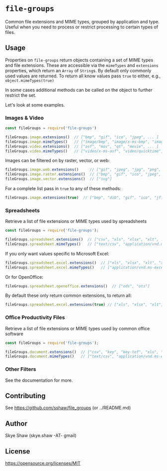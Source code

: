 # `file-groups`

Common file extensions and MIME types, grouped by application and type.
Useful when you need to process or restrict processing to certain types of files.

## Usage

Properties on `file-groups` return objects containing a set of MIME
types and file extensions.  These are accessible via the `mimeTypes` and `extensions`
properties, which return an `Array` of `String`s.  By default only commonly used values are returned.
To return all know values pass `true` to either, e.g., `object.mimeTypes(true)`

In some cases additional methods can be called on the object to further restrict the set.

Let's look at some examples.

### Images & Video

```js
const fileGroups = require('file-groups')

fileGroups.image.extensions()  // ["bmp", "gif", "ico", "jpeg", ... ]
fileGroups.image.mimeTypes()   // ["image/bmp", "image/x-ms-bmp", "image/gif", ... ]
fileGroups.video.extensions()  // ["asf", "mov", "qt", "movie", ... ]
fileGroups.video.mimeTypes()   // ["video/x-ms-asf", "video/quicktime", ... ]
```

Images can be filtered on by raster, vector, or web:
```js
fileGroups.image.web.extensions()     // ["gif", "jpeg", "jpg", "png", "svg", "webp"]
fileGroups.image.raster.extensions()  // ["bmp", "gif", "ico", "jpeg", "jpg", "tif", "tiff", "webp"]
fileGroups.image.vector.extensions()  // ["svg"]
```

For a complete list pass in `true` to any of these methods:
```js
fileGroups.image.extensions(true)  // ["bmp", "dib", "gif", "ico", "jfif", "jpe", "jpeg", ... ]
```

### Spreadsheets

Retrieve a list of file extensions or MIME types used by spreadsheets
```js
const fileGroups = require('file-groups');

fileGroups.spreadsheet.extensions()  // ["csv", "xls", "xlsx", "xlt", ... ]
fileGroups.spreadsheet.mimeTypes()   // ["text/csv", "application/vnd.ms-excel", ... ]
```

If you only want values specific to Microsoft Excel:
```js
fileGroups.spreadsheet.excel.extensions()  // ["xls", "xlsx", "xlt", "xltx", "xlw"]
fileGroups.spreadsheet.excel.mimeTypes()   // ["application/vnd.ms-excel", ... ]
```

Or for OpenOffice:
```js
fileGroups.spreadsheet.openoffice.extensions()  // ["ods", "ots"]
```

By default these only return common extensions, to return all:
```js
fileGroups.spreadsheet.excel.extensions(true) // ["xls", "xlsx", "xlt", "xltx", ... ]
```

### Office Productivity Files

Retrieve a list of file extensions or MIME types used by common office software

```js
const fileGroups = require('file-groups');

fileGroups.document.extensions()  // ["csv", "key", "key-tef", "xls", "xlsx", "xlt ... ]
fileGroups.document.mimeTypes()   // ["text/csv", "application/vnd.ms-excel", ... ]
```

### Other Filters

See the documentation for more.

## Contributing

See https://github.com/sshaw/file_groups (or ../README.md)

## Author

Skye Shaw (skye.shaw -AT- gmail)

## License

https://opensource.org/licenses/MIT

